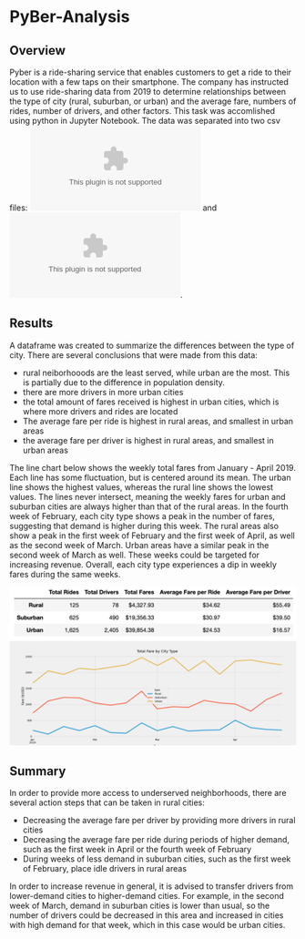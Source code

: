 # PyBer-Analysis

## Overview
Pyber is a ride-sharing service that enables customers to get a ride to their location with a few taps on their smartphone. The company has instructed us  to use ride-sharing data from 2019 to determine relationships between the type of city (rural, suburban, or urban) and the average fare, numbers of rides, number of drivers, and other factors. This task was accomlished using python in Jupyter Notebook. The data was separated into two csv files: ![city data](Resources/city_data.csv) and ![ride data](Resources/ride_data.csv).

## Results

A dataframe was created to summarize the differences between the type of city. There are several conclusions that were made from this data:

* rural neiborhooods are the least served, while urban are the most. This is partially due to the difference in population density.
* there are more drivers in more urban cities
* the total amount of fares received is highest in urban cities, which is where more drivers and rides are located
* The average fare per ride is highest in rural areas, and smallest in urban areas
* the average fare per driver is highest in rural areas, and smallest in urban areas

The line chart below shows the weekly total fares from January - April 2019. Each line has some fluctuation, but is centered around its mean. The urban line shows the highest values, whereas the rural line shows the lowest values. The lines never intersect, meaning the weekly fares for urban and suburban cities are always higher than that of the rural areas. In the fourth week of February, each city type shows a peak in the number of fares, suggesting that demand is higher during this week. The rural areas also show a peak in the first week of February and the first week of April, as well as the second week of March. Urban areas have a similar peak in the second week of March as well. These weeks could be targeted for increasing revenue. Overall, each city type experiences a dip in weekly fares during the same weeks. 

![summary dataframe](analysis/Summary_DataFrame.png)
![Line Chart](analysis/total_fare_by_city_type.png)

## Summary

In order to provide more access to underserved neighborhoods, there are several action steps that can be taken in rural cities:

* Decreasing the average fare per driver by providing more drivers in rural cities
* Decreasing the average fare per ride during periods of higher demand, such as the first week in April or the fourth week of February
* During weeks of less demand in suburban cities, such as the first week of February, place idle drivers in rural areas

In order to increase revenue in general, it is advised to transfer drivers from lower-demand cities to higher-demand cities. For example, in the second week of March, demand in suburban cities is lower than usual, so the number of drivers could be decreased in this area and increased in cities with high demand for that week, which in this case would be urban cities. 
